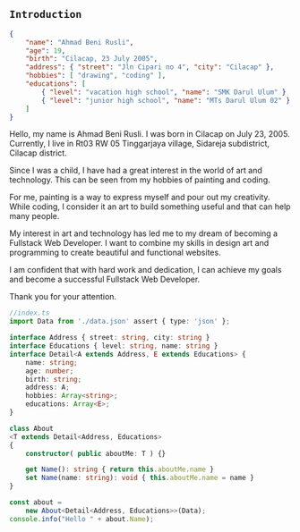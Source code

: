 ## `Introduction`

```json
{
    "name": "Ahmad Beni Rusli",
    "age": 19,
    "birth": "Cilacap, 23 July 2005",
    "address": { "street": "Jln Cipari no 4", "city": "Cilacap" },
    "hobbies": [ "drawing", "coding" ],
    "educations": [
        { "level": "vacation high school", "name": "SMK Darul Ulum" }
        { "level": "junior high school", "name": "MTs Darul Ulum 02" }
    ]
}
```
Hello, my name is Ahmad Beni Rusli. I was born in Cilacap on July 23, 2005. Currently, I live in Rt03 RW 05 Tinggarjaya village, Sidareja subdistrict, Cilacap district.

Since I was a child, I have had a great interest in the world of art and technology. This can be seen from my hobbies of painting and coding.

For me, painting is a way to express myself and pour out my creativity. While coding, I consider it an art to build something useful and that can help many people.

My interest in art and technology has led me to my dream of becoming a Fullstack Web Developer. I want to combine my skills in design art and programming to create beautiful and functional websites.

I am confident that with hard work and dedication, I can achieve my goals and become a successful Fullstack Web Developer.

Thank you for your attention.
```typescript
//index.ts
import Data from './data.json' assert { type: 'json' };

interface Address { street: string, city: string }
interface Educations { level: string, name: string }
interface Detail<A extends Address, E extends Educations> {
    name: string;
    age: number;
    birth: string;
    address: A;
    hobbies: Array<string>;
    educations: Array<E>;
}

class About
<T extends Detail<Address, Educations>
{
    constructor( public aboutMe: T ) {}

    get Name(): string { return this.aboutMe.name }
    set Name(name: string): void { this.aboutMe.name = name }
}

const about =
    new About<Detail<Address, Educations>>(Data);
console.info("Hello " + about.Name);
```
